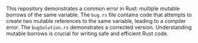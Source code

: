 This repository demonstrates a common error in Rust: multiple mutable borrows of the same variable. The `bug.rs` file contains code that attempts to create two mutable references to the same variable, leading to a compiler error. The `bugSolution.rs` demonstrates a corrected version.  Understanding mutable borrows is crucial for writing safe and efficient Rust code.